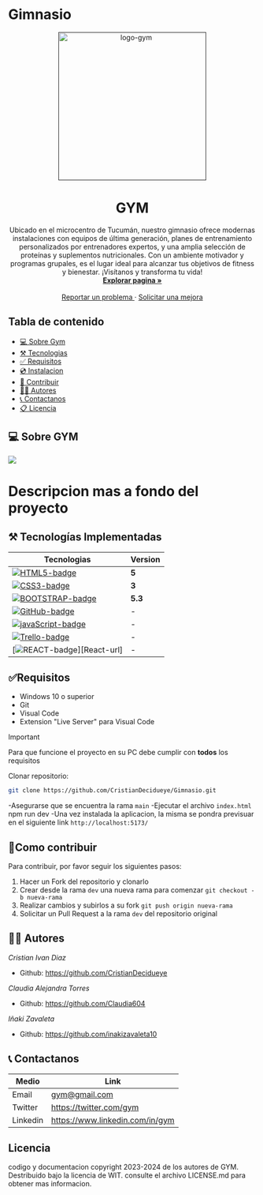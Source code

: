 <!-- Readme -->
# Gimnasio
<div align= "center">
    <a href=''>
    <img src='.././/assets/logoReadme.jpg' alt='logo-gym' width='300'/>
    </a>
    <h1>GYM</h1>
    <p>
     Ubicado en el microcentro de Tucumán, nuestro gimnasio ofrece modernas instalaciones con equipos de última generación, planes de entrenamiento personalizados por entrenadores expertos, y una amplia selección de proteínas y suplementos nutricionales. Con un ambiente motivador y programas grupales, es el lugar ideal para alcanzar tus objetivos de fitness y bienestar. ¡Visítanos y transforma tu vida!
    <br>
    <a href=''>
    <strong>Explorar pagina » </strong>
    </a>
    <br>
    <br>
    <a href=''>
    Reportar un problema
    </a>
    ·
    <a href=''>
    Solicitar una mejora
    </a>
    </p>
</div>

## Tabla de contenido

- [💻 Sobre Gym](#💻-sobre-gym)
- [⚒️ Tecnologias](#⚒️-tecnologías-implementadas)
- [✅ Requisitos](#✅requisitos)
- [💿 Instalacion](#💿instalacion-y-uso)
- [🤝 Contribuir](#🤝como-contribuir)
- [👩‍💻 Autores](#👩‍💻-autores)
- [📞 Contactanos](#📞-contactanos)
- [📋 Licencia](#licencia)

## 💻 Sobre GYM
<img src="./img/nuestroLocal.jpg" />

# Descripcion mas a fondo del proyecto

## ⚒️ Tecnologías Implementadas

| Tecnologias                           | Version |
| ------------------------------------- | ------- |
| [![HTML5-badge]][HTML-url]            | **5**   |
| [![CSS3-badge]][CSS3-url]             | **3**   |
| [![BOOTSTRAP-badge]][BOOTSTRAP-url]   | **5.3** |
| [![GitHub-badge]][GitHub-url]         | -       |
| [![javaScript-badge]][javaScript-url] | -       |
| [![Trello-badge]][Trello-url]         | -       |
| [![REACT-badge]][React-url]           | -       |

## ✅Requisitos

- Windows 10 o superior
- Git
- Visual Code
- Extension "Live Server" para Visual Code

> [!IMPORTANT]
> Para que funcione el proyecto en su PC debe cumplir con **todos** los requisitos

Clonar repositorio:

```bash
git clone https://github.com/CristianDecidueye/Gimnasio.git
```

-Asegurarse que se encuentra la rama `main`
-Ejecutar el archivo `index.html` npm run dev
-Una vez instalada la aplicacion, la misma se pondra previsuar en el siguiente link `http://localhost:5173/`

## 🤝Como contribuir

Para contribuir, por favor seguir los siguientes pasos:

1. Hacer un Fork del repositorio y clonarlo
2. Crear desde la rama `dev` una nueva rama para comenzar `git checkout -b nueva-rama`
3. Realizar cambios y subirlos a su fork `git push origin nueva-rama`
4. Solicitar un Pull Request a la rama `dev` del repositorio original


## 👩‍💻 Autores


_Cristian Ivan Diaz_
- Github: https://github.com/CristianDecidueye

_Claudia Alejandra Torres_
- Github: https://github.com/Claudia604

_Iñaki Zavaleta_
- Github: https://github.com/inakizavaleta10

## 📞 Contactanos

| Medio    | Link                                    |
| -------- | --------------------------------------- |
| Email    | gym@gmail.com                   |
| Twitter  | https://twitter.com/gym        |
| Linkedin | https://www.linkedin.com/in/gym |

## Licencia

codigo y documentacion copyright 2023-2024 de los autores de GYM. Destribuido bajo la licencia de WIT. consulte el archivo LICENSE.md para obtener mas informacion.




















<!-- markdown links & images -->

[HTML5-badge]: https://img.shields.io/badge/HTML5-E34F26?style=for-the-badge&logo=html5&logoColor=white
[HTML-url]: https://html.com/tags/
[CSS3-badge]: https://img.shields.io/badge/CSS3-1572B6?style=for-the-badge&logo=css3&logoColor=white
[CSS3-url]: https://www.w3.org/Style/CSS/
[BOOTSTRAP-badge]: https://img.shields.io/badge/Bootstrap-563D7C?style=for-the-badge&logo=bootstrap&logoColor=white
[BOOTSTRAP-url]: https://getbootstrap.com/
[GitHub-badge]: https://img.shields.io/badge/GitHub-100000?style=for-the-badge&logo=github&logoColor=white
[GitHub-url]: https://github.com/
[Trello-badge]: https://img.shields.io/badge/Trello-0052CC?style=for-the-badge&logo=trello&logoColor=white
[Trello-url]: https://trello.com/
[JavaScript-badge]: https://img.shields.io/badge/JavaScript-323330?style=for-the-badge&logo=javascript&logoColor=F7DF1E
[JavaScript-url]: https://www.javascript.com/
[REACT-badge]: https://img.shields.io/badge/react%20-%2320232a.svg?&style=for-the-badge&logo=react&logoColor=%2361DAFB